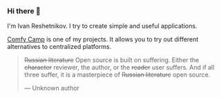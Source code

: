 ### Hi there 👋

I'm Ivan Reshetnikov.
I try to create simple and useful applications.

[Comfy Camp](https://comfycamp.space) is one of my projects.
It allows you to try out different alternatives to centralized platforms.

> ~~Russian literature~~ Open source is built on suffering.
> Either the ~~character~~ reviewer, the author, or the ~~reader~~ user suffers.
> And if all three suffer, it is a masterpiece of ~~Russian literature~~ open source.
> 
> — Unknown author
